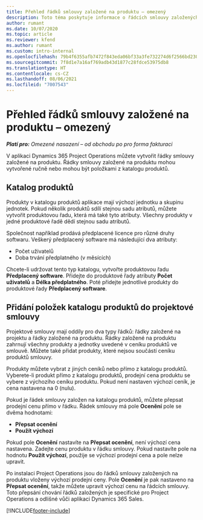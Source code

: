```yaml
---
title: Přehled řádků smlouvy založené na produktu – omezený
description: Toto téma poskytuje informace o řádcích smlouvy založených na produktu.
author: rumant
ms.date: 10/07/2020
ms.topic: article
ms.reviewer: kfend
ms.author: rumant
ms.custom: intro-internal
ms.openlocfilehash: 79b4f6355afb7472f843eda06bf33a3fe732274d6f2566bd23000aa11cbfdce1
ms.sourcegitcommit: 7f8d1e7a16af769adb43d1877c28fdce53975db8
ms.translationtype: HT
ms.contentlocale: cs-CZ
ms.lasthandoff: 08/06/2021
ms.locfileid: "7007543"
---
```

# <a name="product-based-contract-lines-overview---lite"></a>Přehled řádků smlouvy založené na produktu – omezený

_**Platí pro:** Omezené nasazení – od obchodu po pro forma fakturaci_

V aplikaci Dynamics 365 Project Operations můžete vytvořit řádky smlouvy založené na produktu. Řádky smlouvy založené na produktu mohou vytvořené ručně nebo mohou být položkami z katalogu produktů.

## <a name="product-catalog"></a>Katalog produktů

Produkty v katalogu produktů aplikace mají výchozí jednotku a skupinu jednotek. Pokud několik produktů sdílí stejnou sadu atributů, můžete vytvořit produktovou řadu, která má také tyto atributy. Všechny produkty v jedné produktové řadě dědí stejnou sadu atributů.

Společnost například prodává předplacené licence pro různé druhy softwaru. Veškerý předplacený software má následující dva atributy:

- Počet uživatelů
- Doba trvání předplatného (v měsících)

Chcete-li udržovat tento typ katalogu, vytvořte produktovou řadu **Předplacený software**. Přidejte do produktové řady atributy **Počet uživatelů** a **Délka předplatného**. Poté přidejte jednotlivé produkty do produktové řady **Předplacený software**.

## <a name="add-product-catalog-items-to-a-project-contract"></a>Přidání položek katalogu produktů do projektové smlouvy

Projektové smlouvy mají oddíly pro dva typy řádků: řádky založené na projektu a řádky založené na produktu. Řádky založené na produktu zahrnují všechny produkty a jednotky uvedené v ceníku produktů ve smlouvě. Můžete také přidat produkty, které nejsou součástí ceníku produktů smlouvy.

Produkty můžete vybrat z jiných ceníků nebo přímo z katalogu produktů. Vyberete-li produkt přímo z katalogu produktů, prodejní cena produktu se vybere z výchozího ceníku produktu. Pokud není nastaven výchozí ceník, je cena nastavena na 0 (nulu).

Pokud je řádek smlouvy založen na katalogu produktů, můžete přepsat prodejní cenu přímo v řádku. Řádek smlouvy má pole **Ocenění** pole se dvěma hodnotami:

- **Přepsat ocenění**
- **Použít výchozí**

Pokud pole **Ocenění** nastavíte na **Přepsat ocenění**, není výchozí cena nastavena. Zadejte cenu produktu v řádku smlouvy. Pokud nastavíte pole na hodnotu **Použít výchozí**, použije se výchozí prodejní cena a pole nelze upravit.

Po instalaci Project Operations jsou do řádků smlouvy založených na produktu vloženy výchozí prodejní ceny. Pole **Ocenění** je pak nastaveno na **Přepsat ocenění**, takže můžete upravit výchozí cenu na řádcích smlouvy. Toto přepsání chování řádků založených je specifické pro Project Operations a odlišné vůči aplikaci Dynamics 365 Sales.


[!INCLUDE[footer-include](../../includes/footer-banner.md)]